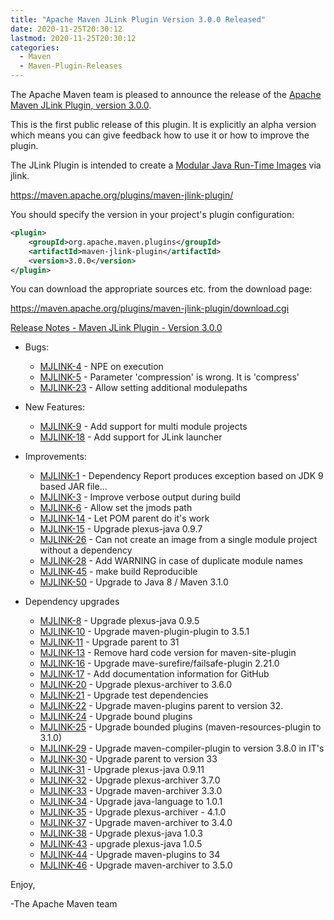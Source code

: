 ```yaml
---
title: "Apache Maven JLink Plugin Version 3.0.0 Released"
date: 2020-11-25T20:30:12
lastmod: 2020-11-25T20:30:12
categories:
  - Maven
  - Maven-Plugin-Releases
---
```

The Apache Maven team is pleased to announce the release of the 
[Apache Maven JLink Plugin, version 3.0.0](https://maven.apache.org/plugins/maven-jlink-plugin/).

This is the first public release of this plugin. It is explicitly an alpha version which 
means you can give feedback how to use it or how to improve the plugin.

The JLink Plugin is intended to create a [Modular Java Run-Time Images](https://openjdk.java.net/jeps/220) via jlink.

https://maven.apache.org/plugins/maven-jlink-plugin/

You should specify the version in your project's plugin configuration:

```xml
<plugin>
    <groupId>org.apache.maven.plugins</groupId>
    <artifactId>maven-jlink-plugin</artifactId>
    <version>3.0.0</version>
</plugin>
``` 

You can download the appropriate sources etc. from the download page:

https://maven.apache.org/plugins/maven-jlink-plugin/download.cgi

<!-- more -->

[Release Notes - Maven JLink Plugin - Version 3.0.0](https://issues.apache.org/jira/secure/ReleaseNote.jspa?projectId=12321432&version=12343851)

* Bugs:

  * [MJLINK-4](https://issues.apache.org/jira/browse/MJLINK-4) - NPE on execution
  * [MJLINK-5](https://issues.apache.org/jira/browse/MJLINK-5) - Parameter 'compression' is wrong. It is 'compress'
  * [MJLINK-23](https://issues.apache.org/jira/browse/MJLINK-23) - Allow setting additional modulepaths

* New Features:

  * [MJLINK-9](https://issues.apache.org/jira/browse/MJLINK-9) - Add support for multi module projects
  * [MJLINK-18](https://issues.apache.org/jira/browse/MJLINK-18) - Add support for JLink launcher

* Improvements:

  * [MJLINK-1](https://issues.apache.org/jira/browse/MJLINK-1) - Dependency Report produces exception based on JDK 9 based JAR file...
  * [MJLINK-3](https://issues.apache.org/jira/browse/MJLINK-3) - Improve verbose output during build
  * [MJLINK-6](https://issues.apache.org/jira/browse/MJLINK-6) - Allow set the jmods path
  * [MJLINK-14](https://issues.apache.org/jira/browse/MJLINK-14) - Let POM parent do it's work
  * [MJLINK-15](https://issues.apache.org/jira/browse/MJLINK-15) - Upgrade plexus-java 0.9.7
  * [MJLINK-26](https://issues.apache.org/jira/browse/MJLINK-26) - Can not create an image from a single module project without a dependency
  * [MJLINK-28](https://issues.apache.org/jira/browse/MJLINK-28) - Add WARNING in case of duplicate module names
  * [MJLINK-45](https://issues.apache.org/jira/browse/MJLINK-45) - make build Reproducible
  * [MJLINK-50](https://issues.apache.org/jira/browse/MJLINK-50) - Upgrade to Java 8 / Maven 3.1.0

* Dependency upgrades

  * [MJLINK-8](https://issues.apache.org/jira/browse/MJLINK-8) - Upgrade plexus-java 0.9.5
  * [MJLINK-10](https://issues.apache.org/jira/browse/MJLINK-10) - Upgrade maven-plugin-plugin to 3.5.1
  * [MJLINK-11](https://issues.apache.org/jira/browse/MJLINK-11) - Upgrade parent to 31
  * [MJLINK-13](https://issues.apache.org/jira/browse/MJLINK-13) - Remove hard code version for maven-site-plugin
  * [MJLINK-16](https://issues.apache.org/jira/browse/MJLINK-16) - Upgrade mave-surefire/failsafe-plugin 2.21.0
  * [MJLINK-17](https://issues.apache.org/jira/browse/MJLINK-17) - Add documentation information for GitHub
  * [MJLINK-20](https://issues.apache.org/jira/browse/MJLINK-20) - Upgrade plexus-archiver to 3.6.0
  * [MJLINK-21](https://issues.apache.org/jira/browse/MJLINK-21) - Upgrade test dependencies
  * [MJLINK-22](https://issues.apache.org/jira/browse/MJLINK-22) - Upgrade maven-plugins parent to version 32.
  * [MJLINK-24](https://issues.apache.org/jira/browse/MJLINK-24) - Upgrade bound plugins
  * [MJLINK-25](https://issues.apache.org/jira/browse/MJLINK-25) - Upgrade bounded plugins (maven-resources-plugin to 3.1.0)
  * [MJLINK-29](https://issues.apache.org/jira/browse/MJLINK-29) - Upgrade maven-compiler-plugin to version 3.8.0 in IT's
  * [MJLINK-30](https://issues.apache.org/jira/browse/MJLINK-30) - Upgrade parent to version 33
  * [MJLINK-31](https://issues.apache.org/jira/browse/MJLINK-31) - Upgrade plexus-java 0.9.11
  * [MJLINK-32](https://issues.apache.org/jira/browse/MJLINK-32) - Upgrade plexus-archiver 3.7.0
  * [MJLINK-33](https://issues.apache.org/jira/browse/MJLINK-33) - Upgrade maven-archiver 3.3.0
  * [MJLINK-34](https://issues.apache.org/jira/browse/MJLINK-34) - Upgrade java-language to 1.0.1
  * [MJLINK-35](https://issues.apache.org/jira/browse/MJLINK-35) - Upgrade plexus-archiver - 4.1.0
  * [MJLINK-37](https://issues.apache.org/jira/browse/MJLINK-37) - Upgrade maven-archiver to 3.4.0
  * [MJLINK-38](https://issues.apache.org/jira/browse/MJLINK-38) - Upgrade plexus-java 1.0.3
  * [MJLINK-43](https://issues.apache.org/jira/browse/MJLINK-43) - upgrade plexus-java 1.0.5
  * [MJLINK-44](https://issues.apache.org/jira/browse/MJLINK-44) - Upgrade maven-plugins to 34
  * [MJLINK-46](https://issues.apache.org/jira/browse/MJLINK-46) - Upgrade maven-archiver to 3.5.0


Enjoy,

-The Apache Maven team
